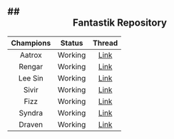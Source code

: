 ##<div align="center">Fantastik Repository</div>
------------------

| Champions  | Status | Thread |
| :----------: | :------: | :----: |
| Aatrox     | Working   | [Link](http://forum.botoflegends.com/topic/61866-) |
| Rengar     | Working   | [Link](http://forum.botoflegends.com/topic/52639-) |
| Lee Sin    | Working   | [Link](http://botoflegends.com/forum/topic/35466-) |
| Sivir      | Working   | [Link](http://botoflegends.com/forum/topic/25016-) |
| Fizz       | Working   | [Link](http://botoflegends.com/forum/topic/40971-) |
| Syndra     | Working   | [Link](http://botoflegends.com/forum/topic/42561-) |
| Draven     | Working   | [Link](http://forum.botoflegends.com/topic/46091-) |
